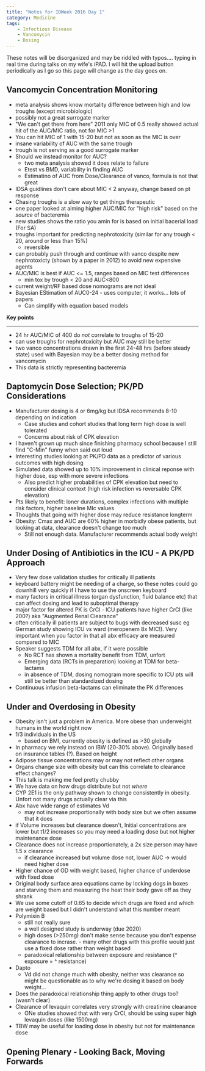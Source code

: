 ```yaml
---
title: "Notes for IDWeek 2016 Day 1"
category: Medicine
tags:
    - Infectious Disease
    - Vancomycin
    - Dosing
---
```


These notes will be disorganized and may be riddled with typos.... typing in real time during talks on my wife's iPAD. I will hit the upload button periodically as I go so this page will change as the day goes on.

## Vancomycin Concentration Monitoring ##

- meta analysis shows know mortality difference between high and low troughs (except microbiologic)
- possibly not a great surrogate marker
- "We can't get there from here" 2011 only MIC of 0.5 really showed actual hit of the AUC/MIC ratio, not for MIC >1
- You can hit MIC of 1 with 15-20 but not as soon as the MIC is over
- insane variability of AUC with the same trough
- trough is not serving as a good surrogate marker
- Should we instead monitor for AUC?
	- two meta analysis showed it does relate to failure
	- Etest vs BMD, variability in finding AUC
	- Estimatino of AUC from Dose/Clearance of vanco, formula is not that great
- IDSA guidlines don't care about MIC < 2 anyway, change based on pt response
- Chasing troughs is a slow way to get things therapeutic
- one paper looked at aiming higher AUC/MIC for "high risk" based on the _source_ of bacteremia
- new studies shows the ratio you amin for is based on initial bacerial load (For SA)
- troughs important for predicting nephrotoxicity (similar for any trough < 20, around or less than 15%)
	- reversible
- can probably push through and continue with vanco despite new nephrotoxicty (shown by a paper in 2012) to avoid new expensive agents
- AUC/MIC is best if AUC <= 1.5, ranges based on MIC test differences
	- min tox by trough < 20 and AUC<800
- current weight/RF based dose nomograms are not ideal
- Bayesian EStimation of AUC0-24 - uses computer, it works... lots of papers
	- Can simplify with equation based models  

**Key points**

***

- 24 hr AUC/MIC of 400 do *not* correlate to troughs of 15-20
- can use troughs for nephrotoxicity but AUC may still be better
- two vanco concentrations drawn in the first 24-48 hrs (before steady state) used with Bayesian may be a better dosing method for vancomycin
- This data is strictly representing bacteremia

## Daptomycin Dose Selection; PK/PD Considerations ##

- Manufacturer dosing is 4 or 6mg/kg but IDSA recommends 8-10 depending on indication
	- Case studies and cohort studies that long term high dose is well tolerated
	- Concerns about risk of CPK elevation
- I haven't grown up much since finishing pharmacy school because I still find "C-Min" funny when said out loud
- Interesting studies looking at PK/PD data as a predictor of various outcomes with high dosing
- Simulated data showed up to 10% improvement in clinical reponse with higher dose, esp with more severe infections
	- Also predict higher probabilities of CPK elevation but need to consider clinical context (high risk infection vs reversable CPK elevation)
- Pts likely to benefit: loner durations, complex infections with multiple risk factors, higher baseline MIc values
- Thoughts that going with higher dose may reduce resistance longterm
- Obesity: Cmax and AUC are 60% higher in morbidly obese patients, but looking at data, clearance doesn't change too much
	- Still not enough data. Manufacturer recommends actual body weight

## Under Dosing of Antibiotics in the ICU - A PK/PD Approach ##

- Very few dose validation studies for critically ill patients
- keyboard battery might be needing of a charge, so these notes could go downhill very quickly if I have to use the onscreen keyboard
- many factors in critical illness (organ dysfunction, fluid balance etc) that can affect dosing and lead to suboptimal therapy
- major factor for altered PK is CrCl - ICU patients have higher CrCl (like 200?) aka "Augmented Renal Clearance"
- often critically ill patients are subject to bugs with decreased susc eg German study showing ICU vs ward (meropenem 8x MIC!). Very important when you factor in that all abx efficacy are measured compared to MIC
- Speaker suggests TDM for all abx, if it were possible
	- No RCT has shown a mortality benefit from TDM, unfort
	- Emerging data (RCTs in preparation) looking at TDM for beta-lactams
	- in absence of TDM, dosing nomogram more specific to ICU pts will still be better than standardized dosing
- Continuous infusion beta-lactams can eliminate the PK differences 

## Under and Overdosing in Obesity ##

- Obesity isn't just a problem in America. More obese than underweight humans in the world right now
- 1/3 individuals in the US
	- based on BMI, currently obesity is defined as >30 globally
- In pharmacy we rely instead on IBW (20-30% above). Originally based on insurance tables (?). Based on height
- Adipose tissue concentrations may or may not reflect other organs
- Organs change size with obesity but can this correlate to clearance effect changes?
- This talk is making me feel pretty chubby
- We have data on how drugs distribute but not *where*
- CYP 2E1 is the only pathway shown to change consistently in obesity. Unfort not many drugs actually clear via this
- Abx have wide range of estimates Vd
	- may not increase proportionally with body size but we often assume that it does 
-  if Volume increases but clearance doesn't, Initial concentrations are lower but t1/2 increases so you may need a loading dose but not higher maintenance dose
- Clearance does not increase proportionately, a 2x size person may have 1.5 x clearance
	- if clearance increased but volume dose not, lower AUC -> would need higher dose
- Higher chance of OD with weight based, higher chance of underdose with fixed dose
- Original body surface area equations came by locking dogs in boxes and starving them and measuring the heat their body gave off as they shrank
- We use some cutoff of 0.65 to decide which drugs are fixed and which are weight based but I didn't understand what this number meant
- Polymixin B
	- still not really sure
	- a well designed study is underway (due 2020)
	- high doses (>250mg) don't make sense because you don't expense clearance to incrase. 	- many other drugs with this profile would just use a fixed dose rather than weight based
	- paradoxical relationship between exposure and resistance (^ exposure = ^ resistance)
- Dapto
	- Vd did not change much with obesity, neither was clearance so might be questionable as to why we're dosing it based on body weight...
- Does the paradoxical relationship thing apply to other drugs too? (wasn't clear)
- Clearance of levaquin correlates very strongly with creatinine clearance
	- ONe studies showed that with very CrCl, should be using super high levaquin doses (like 1500mg)
- TBW may be useful for loading dose in obesity but not for maintenance dose

## Opening Plenary - Looking Back, Moving Forwards ##


 
